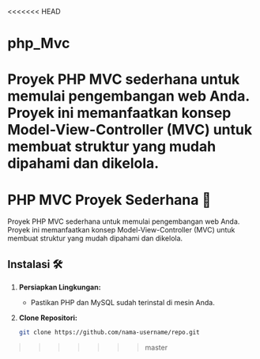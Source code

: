 <<<<<<< HEAD
# php_Mvc
Proyek PHP MVC sederhana untuk memulai pengembangan web Anda. Proyek ini memanfaatkan konsep Model-View-Controller (MVC) untuk membuat struktur yang mudah dipahami dan dikelola.
=======
# PHP MVC Proyek Sederhana 🚀

Proyek PHP MVC sederhana untuk memulai pengembangan web Anda. Proyek ini memanfaatkan konsep Model-View-Controller (MVC) untuk membuat struktur yang mudah dipahami dan dikelola.

## Instalasi 🛠️

1. **Persiapkan Lingkungan:**

   - Pastikan PHP dan MySQL sudah terinstal di mesin Anda.

2. **Clone Repositori:**
   ```bash
   git clone https://github.com/nama-username/repo.git
   ```
>>>>>>> master
